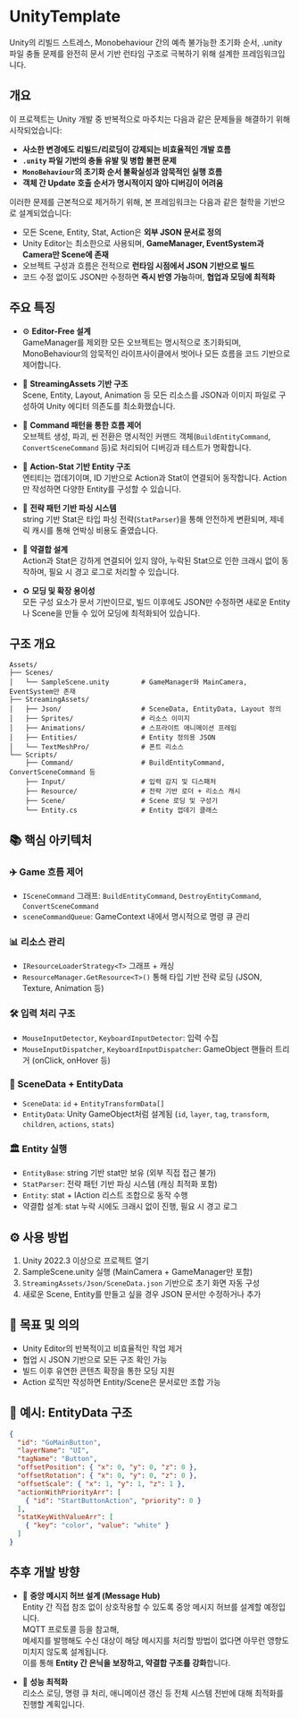 # UnityTemplate

Unity의 리빌드 스트레스, Monobehaviour 간의 예측 불가능한 초기화 순서, .unity 파일 충돌 문제를 완전히 문서 기반 런타임 구조로 극복하기 위해 설계한 프레임워크입니다.

## 개요

이 프로젝트는 Unity 개발 중 반복적으로 마주치는 다음과 같은 문제들을 해결하기 위해 시작되었습니다:

- **사소한 변경에도 리빌드/리로딩이 강제되는 비효율적인 개발 흐름**  
- **`.unity` 파일 기반의 충돌 유발 및 병합 불편 문제**  
- **`MonoBehaviour`의 초기화 순서 불확실성과 암묵적인 실행 흐름**
- **객체 간 Update 호출 순서가 명시적이지 않아 디버깅이 어려움**

이러한 문제를 근본적으로 제거하기 위해, 본 프레임워크는 다음과 같은 철학을 기반으로 설계되었습니다:

- 모든 Scene, Entity, Stat, Action은 **외부 JSON 문서로 정의**
- Unity Editor는 최소한으로 사용되며, **GameManager, EventSystem과 Camera만 Scene에 존재**
- 오브젝트 구성과 흐름은 전적으로 **런타임 시점에서 JSON 기반으로 빌드**
- 코드 수정 없이도 JSON만 수정하면 **즉시 반영 가능**하며, **협업과 모딩에 최적화**

## 주요 특징

- ⚙️ **Editor-Free 설계**  
  GameManager를 제외한 모든 오브젝트는 명시적으로 초기화되며, MonoBehaviour의 암묵적인 라이프사이클에서 벗어나 모든 흐름을 코드 기반으로 제어합니다.

- 📄 **StreamingAssets 기반 구조**  
  Scene, Entity, Layout, Animation 등 모든 리소스를 JSON과 이미지 파일로 구성하여 Unity 에디터 의존도를 최소화했습니다.

- 🧱 **Command 패턴을 통한 흐름 제어**  
  오브젝트 생성, 파괴, 씬 전환은 명시적인 커맨드 객체(`BuildEntityCommand`, `ConvertSceneCommand` 등)로 처리되어 디버깅과 테스트가 명확합니다.

- 🔗 **Action-Stat 기반 Entity 구조**  
  엔티티는 껍데기이며, ID 기반으로 Action과 Stat이 연결되어 동작합니다. Action만 작성하면 다양한 Entity를 구성할 수 있습니다.

- 🧩 **전략 패턴 기반 파싱 시스템**  
  string 기반 Stat은 타입 파싱 전략(`StatParser`)을 통해 안전하게 변환되며, 제네릭 캐시를 통해 언박싱 비용도 줄였습니다.

- 🚫 **약결합 설계**  
  Action과 Stat은 강하게 연결되어 있지 않아, 누락된 Stat으로 인한 크래시 없이 동작하며, 필요 시 경고 로그로 처리할 수 있습니다.

- ♻️ **모딩 및 확장 용이성**  
  모든 구성 요소가 문서 기반이므로, 빌드 이후에도 JSON만 수정하면 새로운 Entity나 Scene을 만들 수 있어 모딩에 최적화되어 있습니다.
## 구조 개요

```
Assets/
├── Scenes/
│   └── SampleScene.unity        # GameManager와 MainCamera, EventSystem만 존재
├── StreamingAssets/
│   ├── Json/                    # SceneData, EntityData, Layout 정의
│   ├── Sprites/                 # 리소스 이미지
│   ├── Animations/              # 스프라이트 애니메이션 프레임
│   ├── Entities/                # Entity 정의용 JSON
│   └── TextMeshPro/             # 폰트 리소스
└── Scripts/
    ├── Command/                 # BuildEntityCommand, ConvertSceneCommand 등
    ├── Input/                   # 입력 감지 및 디스패처
    ├── Resource/                # 전략 기반 로더 + 리소스 캐시
    ├── Scene/                   # Scene 로딩 및 구성기
    └── Entity.cs                # Entity 껍데기 클래스
```

## 📚 핵심 아키텍처

### ✈️ Game 흐름 제어
- `ISceneCommand` 그래프: `BuildEntityCommand`, `DestroyEntityCommand`, `ConvertSceneCommand`
- `sceneCommandQueue`: GameContext 내에서 명시적으로 명령 큐 관리

### 📊 리소스 관리
- `IResourceLoaderStrategy<T>` 그래프 + 캐싱
- `ResourceManager.GetResource<T>()` 통해 타입 기반 전략 로딩 (JSON, Texture, Animation 등)

### 🛠 입력 처리 구조
- `MouseInputDetector`, `KeyboardInputDetector`: 입력 수집
- `MouseInputDispatcher`, `KeyboardInputDispatcher`: GameObject 핸들러 트리거 (onClick, onHover 등)

### 🔄 SceneData + EntityData
- `SceneData`: `id` + `EntityTransformData[]`
- `EntityData`: Unity GameObject처럼 설계됨 (`id`, `layer`, `tag`, `transform`, `children`, `actions`, `stats`)

### 🏛️ Entity 실행
- `EntityBase`: string 기반 stat만 보유 (외부 직접 접근 불가)
- `StatParser`: 전략 패턴 기반 파싱 시스템 (캐싱 최적화 포함)
- `Entity`: stat + IAction 리스트 조합으로 동작 수행
- 약결합 설계: stat 누락 시에도 크래시 없이 진행, 필요 시 경고 로그

## ⚙️ 사용 방법

1. Unity 2022.3 이상으로 프로젝트 열기
2. SampleScene.unity 실행 (MainCamera + GameManager만 포함)
3. `StreamingAssets/Json/SceneData.json` 기반으로 초기 화면 자동 구성
4. 새로운 Scene, Entity를 만들고 싶을 경우 JSON 문서만 수정하거나 추가

## 🚀 목표 및 의의

- Unity Editor의 반복적이고 비효율적인 작업 제거
- 협업 시 JSON 기반으로 모든 구조 확인 가능
- 빌드 이후 유연한 콘텐츠 확장을 통한 모딩 지원
- Action 로직만 작성하면 Entity/Scene은 문서로만 조합 가능

## 📃 예시: EntityData 구조

```json
{
  "id": "GoMainButton",
  "layerName": "UI",
  "tagName": "Button",
  "offsetPosition": { "x": 0, "y": 0, "z": 0 },
  "offsetRotation": { "x": 0, "y": 0, "z": 0 },
  "offsetScale": { "x": 1, "y": 1, "z": 1 },
  "actionWithPriorityArr": [
    { "id": "StartButtonAction", "priority": 0 }
  ],
  "statKeyWithValueArr": [
    { "key": "color", "value": "white" }
  ]
}
```

## 추후 개발 방향

- 📨 **중앙 메시지 허브 설계 (Message Hub)**  
  Entity 간 직접 참조 없이 상호작용할 수 있도록 중앙 메시지 허브를 설계할 예정입니다.  
  MQTT 프로토콜 등을 참고해,  
  메세지를 발행해도 수신 대상이 해당 메시지를 처리할 방법이 없다면 아무런 영향도 미치지 않도록 설계됩니다.  
  이를 통해 **Entity 간 은닉을 보장하고, 약결합 구조를 강화**합니다.

- 🚀 **성능 최적화**  
  리소스 로딩, 명령 큐 처리, 애니메이션 갱신 등 전체 시스템 전반에 대해 최적화를 진행할 계획입니다.
